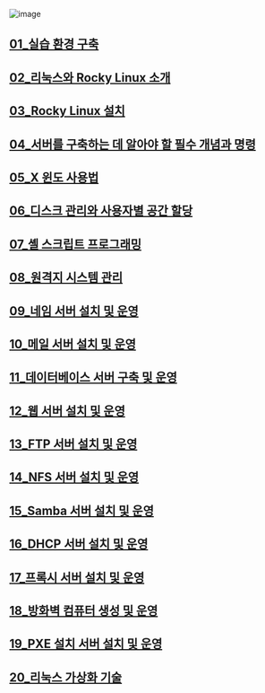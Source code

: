 ![image](https://github.com/TaskerJang/Linux_study/assets/124780552/dc4722ce-3540-4a5e-b94f-75d4a10cddc8)


## [01_실습 환경 구축](01_실습%20환경%20구축.md)
## [02_리눅스와 Rocky Linux 소개](02_리눅스와%20Rocky%20Linux%20소개.md)
## [03_Rocky Linux 설치](03_Rocky%20Linux%20설치.md)
## [04_서버를 구축하는 데 알아야 할 필수 개념과 명령](04_서버를%20구축하는%20데%20알아야%20할%20필수%20개념과%20명령.md)
## [05_X 윈도 사용법](05_X%20윈도%20사용법.md)
## [06_디스크 관리와 사용자별 공간 할당](06_디스크%20관리와%20사용자별%20공간%20할당.md)
## [07_셸 스크립트 프로그래밍](07_셸%20스크립트%20프로그래밍.md)
## [08_원격지 시스템 관리](08_원격지%20시스템%20관리.md)
## [09_네임 서버 설치 및 운영](09_네임%20서버%20설치%20및%20운영.md)
## [10_메일 서버 설치 및 운영](10_메일%20서버%20설치%20및%20운영.md)
## [11_데이터베이스 서버 구축 및 운영](11_데이터베이스%20서버%20구축%20및%20운영.md)
## [12_웹 서버 설치 및 운영](12_웹%20서버%20설치%20및%20운영.md)
## [13_FTP 서버 설치 및 운영](13_FTP%20서버%20설치%20및%20운영.md)
## [14_NFS 서버 설치 및 운영](14_NFS%20서버%20설치%20및%20운영.md)
## [15_Samba 서버 설치 및 운영](15_Samba%20서버%20설치%20및%20운영.md)
## [16_DHCP 서버 설치 및 운영](16_DHCP%20서버%20설치%20및%20운영.md)
## [17_프록시 서버 설치 및 운영](17_프록시%20서버%20설치%20및%20운영.md)
## [18_방화벽 컴퓨터 생성 및 운영](18_방화벽%20컴퓨터%20생성%20및%20운영.md)
## [19_PXE 설치 서버 설치 및 운영](19_PXE%20설치%20서버%20설치%20및%20운영.md)
## [20_리눅스 가상화 기술](20_리눅스%20가상화%20기술.md)

